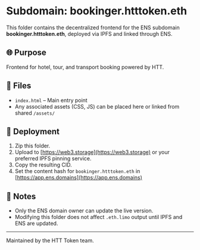 # Subdomain: bookinger.htttoken.eth

This folder contains the decentralized frontend for the ENS subdomain **bookinger.htttoken.eth**, deployed via IPFS and linked through ENS.

## 🌐 Purpose

Frontend for hotel, tour, and transport booking powered by HTT.

## 📁 Files

- `index.html` – Main entry point
- Any associated assets (CSS, JS) can be placed here or linked from shared `/assets/`

## 🚀 Deployment

1. Zip this folder.
2. Upload to [https://web3.storage](https://web3.storage) or your preferred IPFS pinning service.
3. Copy the resulting CID.
4. Set the content hash for `bookinger.htttoken.eth` in [https://app.ens.domains](https://app.ens.domains)

## 🔐 Notes

- Only the ENS domain owner can update the live version.
- Modifying this folder does not affect `.eth.limo` output until IPFS and ENS are updated.

---

Maintained by the HTT Token team.
